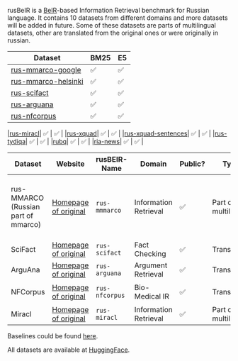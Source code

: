 rusBeIR is a [BeIR](https://github.com/beir-cellar/beir)-based Information Retrieval benchmark for Russian language.
It contains 10 datasets from different domains and more datasets will be added in future. Some of these datasets are parts of multilingual datasets, other are translated from the original ones or were originally in russian. 

| Dataset | BM25 | E5 | 
|----|----|----|
|[rus-mmarco-google](https://huggingface.co/datasets/kngrg/rus-mmarco-google)|  ✅ |  ✅  | 
|[rus-mmarco-helsinki](https://huggingface.co/datasets/kngrg/rus-mmarco-helsinki)|  ✅ |  ✅  | 
|[rus-scifact](https://huggingface.co/datasets/kngrg/rus-scifact)|  ✅ |  ✅  | 
|[rus-arguana](https://huggingface.co/datasets/kngrg/rus-arguana)|  ✅ |  ✅  | 
|[rus-nfcorpus](https://huggingface.co/datasets/kngrg/rus-nfcorpus)|  ✅ |  ✅  | 

|[rus-miracl](https://huggingface.co/datasets/kngrg/rus-miracl)|  ✅ |  ✅  | 
|[rus-xquad](https://huggingface.co/datasets/kngrg/rus-xquad)|  ✅ |  ✅  | 
|[rus-xquad-sentences](https://huggingface.co/datasets/kngrg/rus-xquad-sentences)|  ✅ |  ✅  | 
|[rus-tydiqa](https://huggingface.co/datasets/kngrg/rus-tydiqa)|  ✅ |  ✅  | 
|[rubq](https://huggingface.co/datasets/kngrg/rubq)|  ✅ |  ✅  | 
|[ria-news](https://huggingface.co/datasets/kngrg/ria-news)|  ✅ |  ✅  | 


 Dataset   | Website | rusBEIR-Name | Domain | Public? | Type | Splits | Queries  | Corpus | Download | 
| -------- | -----| ---------| ------- | --------- |----------- | ----------- | ----------- |----------- | ------------------ |
| rus-MMARCO <br> (Russian part of mmarco) | [Homepage of original](https://huggingface.co/datasets/unicamp-dl/mmarco)| ``rus-mmmarco`` | Information Retrieval |✅ | Part of multilingual |``train``<br>``dev``|  6,980   |  8.84M     | [rus-mmarco-google](https://huggingface.co/datasets/kngrg/rus-mmarco-google) <br> <br> [rus-mmarco-helsinki](https://huggingface.co/datasets/kngrg/rus-mmarco-helsinki) |
| SciFact| [Homepage of original](https://github.com/allenai/scifact) | ``rus-scifact``| Fact Checking| ✅ | Translated |``train``<br>``test``|  300     |  5K    | [rus-scifact](https://huggingface.co/datasets/kngrg/rus-scifact)| 
| ArguAna    | [Homepage of original](http://argumentation.bplaced.net/arguana/data) | ``rus-arguana``| Argument Retrieval| ✅ | Translated |``test`` | 1,406     |  8.67K    |[rus-arguana](https://huggingface.co/datasets/kngrg/rus-arguana)|
| NFCorpus   | [Homepage of original](https://www.cl.uni-heidelberg.de/statnlpgroup/nfcorpus/) | ``rus-nfcorpus`` | Bio-Medical IR | ✅ | Translated |``train``<br>``dev``<br>``test``|  323     |  3.6K     | [rus-nfcorpus](https://huggingface.co/datasets/kngrg/rus-nfcorpus)|
| Miracl   | [Homepage of original]() | ``rus-miracl`` | Information Retrieval | ✅ | Part of multilingual |``train``<br>``dev``|     |      | [rus-miracl](https://huggingface.co/datasets/kngrg/rus-miracl)|

Baselines could be found [here](https://docs.google.com/document/d/1F1zHZm36eiK_uhiptbDWAOCyXInBaXQ1ZkpZMLx9eEc/edit?usp=sharing).

All datasets are available at [HuggingFace](https://huggingface.co/collections/kngrg/rusbeir-66e28cb06e3e074be55ac0f3).
